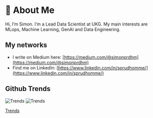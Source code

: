 # 👋 About Me
Hi, I’m Simon.
I’m a Lead Data Scientist at UKG.
My main interests are MLops, Machine Learning, GenAI and Data Engineering.

## My networks
- I write on Medium here: [https://medium.com/@simonprdhm](https://medium.com/@simonprdhm)
- Find me on LinkedIn: [https://www.linkedin.com/in/sprudhomme/](https://www.linkedin.com/in/sprudhomme/)

## Github Trends
![Trends](https://api.githubtrends.io/user/svg/simonprudhomme/langs?time_range=one_year&loc_metric=changed&theme=bright_lights)
![Trends](https://api.githubtrends.io/user/svg/simonprudhomme/repos?time_range=one_year&group=other&loc_metric=changed&theme=bright_lights)

[Trends](https://www.githubwrapped.io/simonprudhomme)
